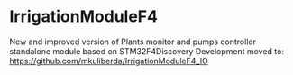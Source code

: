 # IrrigationModuleF4

New and improved version of Plants monitor and pumps controller standalone module based on STM32F4Discovery
Development moved to: https://github.com/mkuliberda/IrrigationModuleF4_IO